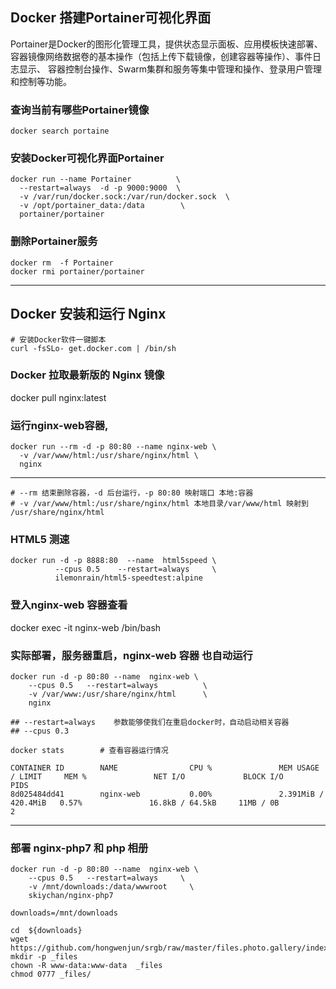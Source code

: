 ## Docker 搭建Portainer可视化界面

Portainer是Docker的图形化管理工具，提供状态显示面板、应用模板快速部署、
容器镜像网络数据卷的基本操作（包括上传下载镜像，创建容器等操作）、事件日志显示、
容器控制台操作、Swarm集群和服务等集中管理和操作、登录用户管理和控制等功能。

### 查询当前有哪些Portainer镜像

	docker search portaine

### 安装Docker可视化界面Portainer

```
docker run --name Portainer          \
  --restart=always  -d -p 9000:9000  \
  -v /var/run/docker.sock:/var/run/docker.sock  \
  -v /opt/portainer_data:/data        \
  portainer/portainer
```

### 删除Portainer服务

	docker rm  -f Portainer
	docker rmi portainer/portainer

-----

## Docker 安装和运行 Nginx

```
# 安装Docker软件一键脚本
curl -fsSLo- get.docker.com | /bin/sh
```

###  Docker 拉取最新版的 Nginx 镜像
docker pull nginx:latest

### 运行nginx-web容器,
```
docker run --rm -d -p 80:80 --name nginx-web \
  -v /var/www/html:/usr/share/nginx/html \
  nginx
```
---
```
# --rm 结束删除容器，-d 后台运行，-p 80:80 映射端口 本地:容器
# -v /var/www/html:/usr/share/nginx/html 本地目录/var/www/html 映射到 /usr/share/nginx/html
```

### HTML5 测速
```
docker run -d -p 8888:80  --name  html5speed \
          --cpus 0.5    --restart=always     \
          ilemonrain/html5-speedtest:alpine
```

###  登入nginx-web 容器查看
docker exec -it  nginx-web  /bin/bash


### 实际部署，服务器重启，nginx-web 容器 也自动运行
```
docker run -d -p 80:80 --name  nginx-web \
	--cpus 0.5   --restart=always          \
	-v /var/www:/usr/share/nginx/html      \
	nginx

## --restart=always    参数能够使我们在重启docker时，自动启动相关容器
## --cpus 0.3

docker stats        # 查看容器运行情况

CONTAINER ID        NAME                CPU %               MEM USAGE / LIMIT     MEM %               NET I/O             BLOCK I/O           PIDS
8d025484dd41        nginx-web           0.00%               2.391MiB / 420.4MiB   0.57%               16.8kB / 64.5kB     11MB / 0B           2
```

---------

###  部署 nginx-php7 和 php 相册
```
docker run -d -p 80:80 --name  nginx-web \
	--cpus 0.5   --restart=always     \
	-v /mnt/downloads:/data/wwwroot     \
    skiychan/nginx-php7

downloads=/mnt/downloads

cd  ${downloads}
wget https://github.com/hongwenjun/srgb/raw/master/files.photo.gallery/index.php
mkdir -p _files
chown -R www-data:www-data  _files
chmod 0777 _files/

```
